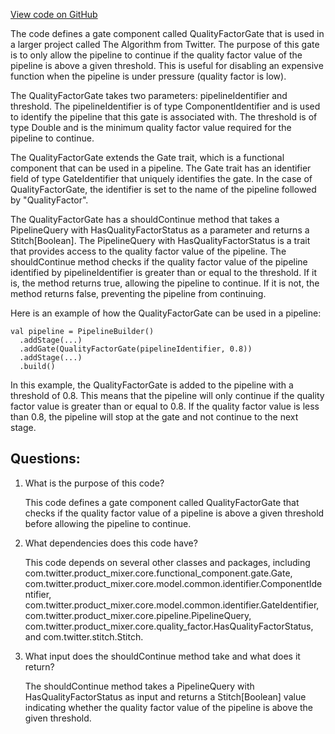 [View code on GitHub](https://github.com/misbahsy/the-algorithm/product-mixer/component-library/src/main/scala/com/twitter/product_mixer/component_library/gate/QualityFactorGate.scala)

The code defines a gate component called QualityFactorGate that is used in a larger project called The Algorithm from Twitter. The purpose of this gate is to only allow the pipeline to continue if the quality factor value of the pipeline is above a given threshold. This is useful for disabling an expensive function when the pipeline is under pressure (quality factor is low).

The QualityFactorGate takes two parameters: pipelineIdentifier and threshold. The pipelineIdentifier is of type ComponentIdentifier and is used to identify the pipeline that this gate is associated with. The threshold is of type Double and is the minimum quality factor value required for the pipeline to continue.

The QualityFactorGate extends the Gate trait, which is a functional component that can be used in a pipeline. The Gate trait has an identifier field of type GateIdentifier that uniquely identifies the gate. In the case of QualityFactorGate, the identifier is set to the name of the pipeline followed by "QualityFactor".

The QualityFactorGate has a shouldContinue method that takes a PipelineQuery with HasQualityFactorStatus as a parameter and returns a Stitch[Boolean]. The PipelineQuery with HasQualityFactorStatus is a trait that provides access to the quality factor value of the pipeline. The shouldContinue method checks if the quality factor value of the pipeline identified by pipelineIdentifier is greater than or equal to the threshold. If it is, the method returns true, allowing the pipeline to continue. If it is not, the method returns false, preventing the pipeline from continuing.

Here is an example of how the QualityFactorGate can be used in a pipeline:

```
val pipeline = PipelineBuilder()
  .addStage(...)
  .addGate(QualityFactorGate(pipelineIdentifier, 0.8))
  .addStage(...)
  .build()
```

In this example, the QualityFactorGate is added to the pipeline with a threshold of 0.8. This means that the pipeline will only continue if the quality factor value is greater than or equal to 0.8. If the quality factor value is less than 0.8, the pipeline will stop at the gate and not continue to the next stage.
## Questions: 
 1. What is the purpose of this code?
    
    This code defines a gate component called QualityFactorGate that checks if the quality factor value of a pipeline is above a given threshold before allowing the pipeline to continue.

2. What dependencies does this code have?
    
    This code depends on several other classes and packages, including com.twitter.product_mixer.core.functional_component.gate.Gate, com.twitter.product_mixer.core.model.common.identifier.ComponentIdentifier, com.twitter.product_mixer.core.model.common.identifier.GateIdentifier, com.twitter.product_mixer.core.pipeline.PipelineQuery, com.twitter.product_mixer.core.quality_factor.HasQualityFactorStatus, and com.twitter.stitch.Stitch.

3. What input does the shouldContinue method take and what does it return?
    
    The shouldContinue method takes a PipelineQuery with HasQualityFactorStatus as input and returns a Stitch[Boolean] value indicating whether the quality factor value of the pipeline is above the given threshold.
